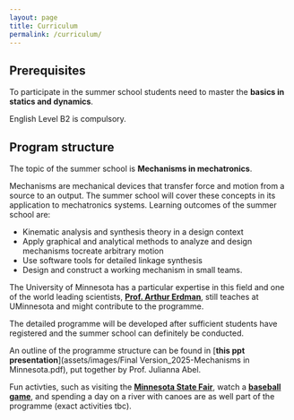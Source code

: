 ```yaml
---
layout: page
title: Curriculum
permalink: /curriculum/
---
```


## Prerequisites 

To participate in the summer school students need to master the **basics in statics and dynamics**.

English Level B2 is compulsory.

## Program structure 
The topic of the summer school is **Mechanisms in mechatronics**.

Mechanisms are mechanical devices that transfer force and motion from a source to an output. The summer school will cover these concepts in its application to mechatronics systems.
Learning outcomes of the summer school are:

- Kinematic analysis and synthesis theory in a design context
- Apply graphical and analytical methods to analyze and design mechanisms tocreate arbitrary motion
- Use software tools for detailed linkage synthesis
- Design and construct a working mechanism in small teams.

The University of Minnesota has a particular expertise in this field and one of the world leading scientists, [**Prof. Arthur Erdman**](https://cse.umn.edu/me/arthur-erdman), still teaches at UMinnesota and might contribute to the programme.

The detailed programme will be developed after sufficient students have registered and the summer school can definitely be conducted. 

An outline of the programme structure can be found in [**this ppt presentation**](assets/images/Final Version_2025-Mechanisms in Minnesota.pdf), put together by Prof. Julianna Abel. 

Fun activties, such as visiting the [**Minnesota State Fair**](https://www.mnstatefair.org/), watch a [**baseball game**](https://www.mlb.com/twins), and spending a day on a river with canoes are as well part of the programme (exact activities tbc). 






